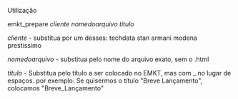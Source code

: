 Utilização


emkt_prepare $cliente$ $nomedoarquivo$ $titulo$


$cliente$ - substitua por um desses:
techdata
stan
armani
modena
prestissimo

$nomedoarquivo$ - substitua pelo nome do arquivo exato, sem o .html

$titulo$ - Substitua pelo título a ser colocado no EMKT, mas com _ no lugar de espaços. por exemplo: Se quisermos o título "Breve Lançamento", colocamos "Breve_Lançamento"
